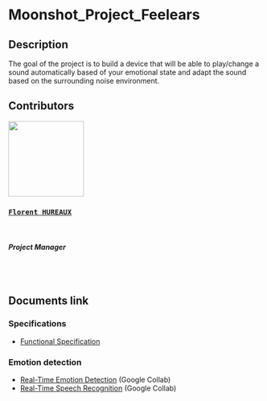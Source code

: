 # Moonshot_Project_Feelears

## Description

The goal of the project is to build a device that will be able to play/change a sound automatically based of your emotional state and adapt the sound based on the surrounding noise environment.

## Contributors

<img src="https://avatars.githubusercontent.com/u/71769655?v=4" width="150">

### [**`Florent HUREAUX`**](https://github.com/florenthureaux)
<br>

##### *Project Manager*

<br>
<br>

## Documents link

### Specifications

- [Functional Specification](https://github.com/florenthureaux/Moonshot_Project_Feelears/blob/main/Document/Functional_specifications.md)

### Emotion detection

- [Real-Time Emotion Detection](https://colab.research.google.com/drive/1HiNhPAMIFwTTNWo_-1W-6VshA_ds2PqF?usp=sharing) (Google Collab)
- [Real-Time Speech Recognition](https://colab.research.google.com/drive/1aNZRPJONU0BoLIDdtT_v_UlTxfb8NXlF?usp=sharing) (Google Collab)